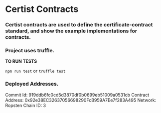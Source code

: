 # Certist Contracts

### Certist contracts are used to define the certificate-contract standard, and show the example implementations for contracts.

### Project uses truffle.

**TO RUN TESTS**

`npm run test` or `truffle test`


### Deployed Addresses.

Commit Id: 919ddb6fc0cd5d3870df0b0699eb51009a0531cb
Contract Address: 0x92e38EC32637056698290FcB959A7Ee7f283A495
Network: Ropsten
Chain ID: 3
